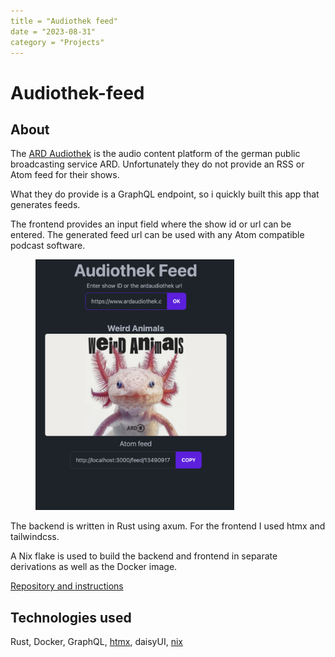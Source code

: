 ```yaml
---
title = "Audiothek feed"
date = "2023-08-31"
category = "Projects"
---
```


# Audiothek-feed

## About

The [ARD Audiothek](https://www.ardaudiothek.de) is the audio content platform of the german public broadcasting service ARD.
Unfortunately they do not provide an RSS or Atom feed for their shows.

What they do provide is a GraphQL endpoint, so i quickly built this app that generates feeds.

The frontend provides an input field where the show id or url can be entered.
The generated feed url can be used with any Atom compatible podcast software.

<figure>
    <img src="/static/audiothekfeed.png" width="75%">
</figure>

The backend is written in Rust using axum.
For the frontend I used htmx and tailwindcss.

A Nix flake is used to build the backend and frontend in separate derivations as well as the Docker image.

[Repository and instructions](https://github.com/tufteddeer/audiothek-feed)



## Technologies used

Rust, Docker, GraphQL, [htmx](http://htmx.org), daisyUI, [nix](http://nixos.org)
